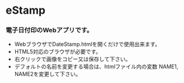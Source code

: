 # eStamp
### 電子日付印のWebアプリです。
- WebブラウザでDateStamp.htmlを開くだけで使用出来ます。
- HTML5対応のブラウザが必要です。
- 右クリックで画像をコピー又は保存して下さい。
- デフォルトの名前を変更する場合は、htmlファイル内の変数 NAME1, NAME2を変更して下さい。
